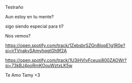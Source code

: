 Testraño 

Aun estoy en tu mente?

sigo siendo especial para ti?

Nos vemos?

https://open.spotify.com/track/1ZebsbrSZGn8IopE1g1R0e?si=irTVnakvSAmyhqgtGh9f2A

https://open.spotify.com/track/1U3iHVIvFceusi800ZAOWr?si=73kBJ4poRmKOouWztxLK5w

Te Amo Tamy <3 
